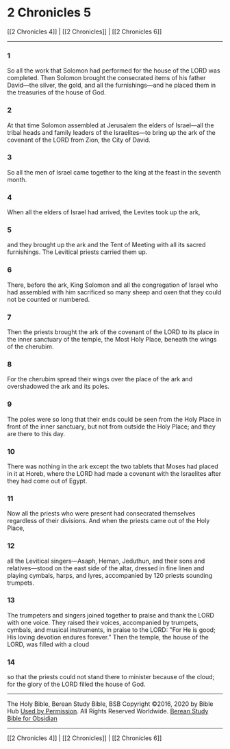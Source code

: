 # 2 Chronicles 5

[[2 Chronicles 4]] | [[2 Chronicles]] | [[2 Chronicles 6]]

---

### 1
So all the work that Solomon had performed for the house of the LORD was completed. Then Solomon brought the consecrated items of his father David—the silver, the gold, and all the furnishings—and he placed them in the treasuries of the house of God.

### 2
At that time Solomon assembled at Jerusalem the elders of Israel—all the tribal heads and family leaders of the Israelites—to bring up the ark of the covenant of the LORD from Zion, the City of David.

### 3
So all the men of Israel came together to the king at the feast in the seventh month.

### 4
When all the elders of Israel had arrived, the Levites took up the ark,

### 5
and they brought up the ark and the Tent of Meeting with all its sacred furnishings. The Levitical priests carried them up.

### 6
There, before the ark, King Solomon and all the congregation of Israel who had assembled with him sacrificed so many sheep and oxen that they could not be counted or numbered.

### 7
Then the priests brought the ark of the covenant of the LORD to its place in the inner sanctuary of the temple, the Most Holy Place, beneath the wings of the cherubim.

### 8
For the cherubim spread their wings over the place of the ark and overshadowed the ark and its poles.

### 9
The poles were so long that their ends could be seen from the Holy Place in front of the inner sanctuary, but not from outside the Holy Place; and they are there to this day.

### 10
There was nothing in the ark except the two tablets that Moses had placed in it at Horeb, where the LORD had made a covenant with the Israelites after they had come out of Egypt.

### 11
Now all the priests who were present had consecrated themselves regardless of their divisions. And when the priests came out of the Holy Place,

### 12
all the Levitical singers—Asaph, Heman, Jeduthun, and their sons and relatives—stood on the east side of the altar, dressed in fine linen and playing cymbals, harps, and lyres, accompanied by 120 priests sounding trumpets.

### 13
The trumpeters and singers joined together to praise and thank the LORD with one voice. They raised their voices, accompanied by trumpets, cymbals, and musical instruments, in praise to the LORD: "For He is good; His loving devotion endures forever." Then the temple, the house of the LORD, was filled with a cloud

### 14
so that the priests could not stand there to minister because of the cloud; for the glory of the LORD filled the house of God.

---

The Holy Bible, Berean Study Bible, BSB
Copyright ©2016, 2020 by Bible Hub
[Used by Permission](https://berean.bible/terms.htm). All Rights Reserved Worldwide.
[Berean Study Bible for Obsidian](https://github.com/gapmiss/berean-study-bible-for-obsidian)

---

[[2 Chronicles 4]] | [[2 Chronicles]] | [[2 Chronicles 6]]

